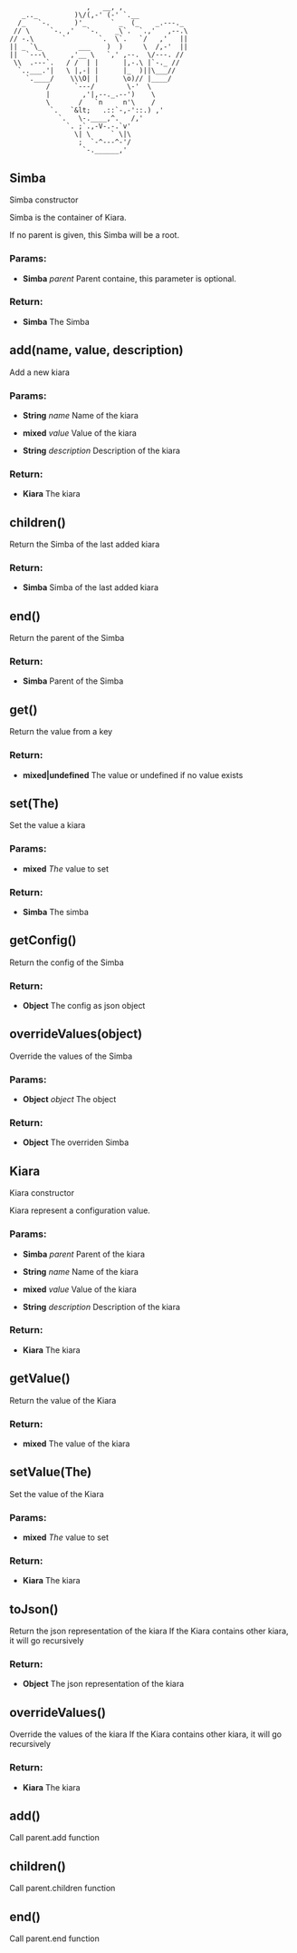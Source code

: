 

<!-- Start lib/simba.js -->



## 
```
                   ,   __, ,
   _.._         )\/(,-' (-' `.__
  /_   `-.      )'_      ` _  (_    _.---._
 // \     `-. ,'   `-.    _\`.  `.,'   ,--.\
// -.\       `        `.  \`.   `/   ,'   ||
|| _ `\_         ___    )  )     \  /,-'  ||
||  `---\      ,'__ \   `,' ,--.  \/---. //
 \\  .---`.   / /  | |      |,-.\ |`-._ //
  `..___.'|   \ |,-| |      |_  )||\___//
    `.____/    \\\O| |      \o)// |____/
         /      `---/        \-'  \
         |        ,'|,--._.--')    \
         \       /   `n     n'\    /
          `.   `&lt;   .::`-,-'::.) ,'
            `.   \-.____,^.   /,'
              `. ;`.,-V-.-.`v'
                \| \     ` \|\
                 ;  `-^---^-'/
                  `-.______,'
```








## Simba
Simba constructor

Simba is the container of Kiara.

If no parent is given, this Simba will be a root.




### Params: 

* **Simba** *parent* Parent containe, this parameter is optional. 




### Return:

* **Simba** The Simba






## add(name, value, description)
Add a new kiara





### Params: 

* **String** *name* Name of the kiara

* **mixed** *value* Value of the kiara

* **String** *description* Description of the kiara




### Return:

* **Kiara** The kiara






## children()
Return the Simba of the last added kiara







### Return:

* **Simba** Simba of the last added kiara






## end()
Return the parent of the Simba







### Return:

* **Simba** Parent of the Simba






## get()
Return the value from a key







### Return:

* **mixed|undefined** The value or undefined if no value exists






## set(The)
Set the value a kiara





### Params: 

* **mixed** *The* value to set




### Return:

* **Simba** The simba






## getConfig()
Return the config of the Simba







### Return:

* **Object** The config as json object






## overrideValues(object)
Override the values of the Simba





### Params: 

* **Object** *object* The object




### Return:

* **Object** The overriden Simba





<!-- End lib/simba.js -->



<!-- Start lib/kiara.js -->



## Kiara
Kiara constructor

Kiara represent a configuration value.




### Params: 

* **Simba** *parent* Parent of the kiara

* **String** *name* Name of the kiara

* **mixed** *value* Value of the kiara

* **String** *description* Description of the kiara




### Return:

* **Kiara** The kiara






## getValue()
Return the value of the Kiara







### Return:

* **mixed** The value of the kiara






## setValue(The)
Set the value of the Kiara





### Params: 

* **mixed** *The* value to set




### Return:

* **Kiara** The kiara






## toJson()
Return the json representation of the kiara
If the Kiara contains other kiara, it will go recursively







### Return:

* **Object** The json representation of the kiara






## overrideValues()
Override the values of the kiara
If the Kiara contains other kiara, it will go recursively







### Return:

* **Kiara** The kiara






## add()
Call parent.add function











## children()
Call parent.children function











## end()
Call parent.end function










<!-- End lib/kiara.js -->

